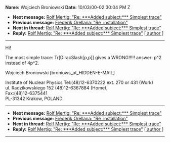 **Name:** Wojciech Broniowski
**Date:** 10/03/00-02:30:04 PM Z

  - **Next message:** [Rolf Mertig: "Re: \*\*\*Added subject:\*\*\*
    Simplest trace"](0017.html)
  - **Previous message:** [Frederik Orellana: "Re 
    installation"](0015.html)
  - **Next in thread:** [Rolf Mertig: "Re: \*\*\*Added subject:\*\*\*
    Simplest trace"](0017.html)
  - **Reply:** [Rolf Mertig: "Re: \*\*\*Added subject:\*\*\* Simplest
    trace"](0017.html)
    [[ author ]](author.html#16)

-----

Hi\!  

The most simple trace: Tr[DiracSlash[p,p]] gives a
WRONG\!\!\!\!\! answer: p^2  
instead of 4p^2.  

Wojciech Broniowski
[broniows_at_HIDDEN-E-MAIL]  

Institute of Nuclear Physics Tel:(48)12-6370222 ext. 270 or 431 (Work)  
ul. Radzikowskiego 152 (48)12-6367884 (Home),  
Fax:(48)12-6375441  
PL-31342 Krakow, POLAND  

-----

  - **Next message:** [Rolf Mertig: "Re: \*\*\*Added subject:\*\*\*
    Simplest trace"](0017.html)
  - **Previous message:** [Frederik Orellana: "Re 
    installation"](0015.html)
  - **Next in thread:** [Rolf Mertig: "Re: \*\*\*Added subject:\*\*\*
    Simplest trace"](0017.html)
  - **Reply:** [Rolf Mertig: "Re: \*\*\*Added subject:\*\*\* Simplest
    trace"](0017.html)
    [[ author ]](author.html#16)

-----

